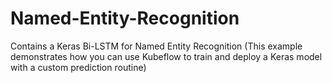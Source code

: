 # Named-Entity-Recognition
Contains a Keras Bi-LSTM for Named Entity Recognition (This example demonstrates how you can use Kubeflow to train and deploy a Keras model with a custom prediction routine)

